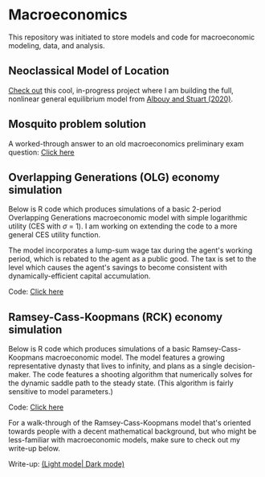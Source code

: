 # Macroeconomics
This repository was initiated to store models and code for macroeconomic modeling, data, and analysis.

## Neoclassical Model of Location
[Check out](https://github.com/rcberg/macroeconomics/tree/main/scripts/neoclassical-location-model) this cool, in-progress project where I am building the full, nonlinear general equilibrium model from [Albouy and Stuart (2020)](https://doi.org/10.1111/iere.12419). 

## Mosquito problem solution
A worked-through answer to an old macroeconomics preliminary exam question: [Click here](https://raw.githack.com/rcberg/macroeconomics/master/reports/mosquito-problem/mosquito_macro_problem.html)

## Overlapping Generations (OLG) economy simulation
Below is R code which produces simulations of a basic 2-period Overlapping Generations macroeconomic model with simple logarithmic utility (CES with $\sigma$ = 1). I am working on extending the code to a more general CES utility function.

The model incorporates a lump-sum wage tax during the agent's working period, which is rebated to the agent as a public good. The tax is set to the level which causes the agent's savings to become consistent with dynamically-efficient capital accumulation.

Code: [Click here](https://github.com/rcberg/macroeconomics/blob/master/scripts/efficient-olg-simulation-with-taxes.R)

## Ramsey-Cass-Koopmans (RCK) economy simulation
Below is R code which produces simulations of a basic Ramsey-Cass-Koopmans macroeconomic model. The model features a growing representative dynasty that lives to infinity, and plans as a single decision-maker. The code features a shooting algorithm that numerically solves for the dynamic saddle path to the steady state. (This algorithm is fairly sensitive to model parameters.)

Code: [Click here](https://github.com/rcberg/macroeconomics/blob/master/scripts/infinite-ramsey-model-sim.R)

For a walk-through of the Ramsey-Cass-Koopmans model that's oriented towards people with a decent mathematical background, but who might be less-familiar with macroeconomic models, make sure to check out my write-up below.

Write-up: [(Light mode](https://raw.githack.com/rcberg/macroeconomics/refs/heads/main/reports/rck-sim-writeup/rck_model_simulation.html)[| Dark mode)](https://raw.githack.com/rcberg/macroeconomics/refs/heads/main/reports/rck-sim-writeup/rck_model_simulation_dark.html)
